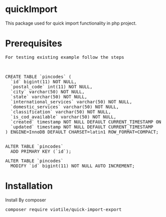 # quickImport
This package used for quick import functionality in php project.


<h1>Prerequisites</h1>
<pre>
For testing existing example follow the steps
</pre>

<pre>


CREATE TABLE `pincodes` (
  `id` bigint(11) NOT NULL,
  `postal_code` int(11) NOT NULL,
  `city` varchar(50) NOT NULL,
  `state` varchar(50) NOT NULL,
  `international_services` varchar(50) NOT NULL,
  `domestic_services` varchar(50) NOT NULL,
  `classification` varchar(50) NOT NULL,
  `is_cod_available` varchar(50) NOT NULL,
  `created` timestamp NOT NULL DEFAULT CURRENT_TIMESTAMP ON UPDATE CURRENT_TIMESTAMP,
  `updated` timestamp NOT NULL DEFAULT CURRENT_TIMESTAMP
) ENGINE=InnoDB DEFAULT CHARSET=latin1 ROW_FORMAT=COMPACT;

</pre>

<pre>
ALTER TABLE `pincodes`
  ADD PRIMARY KEY (`id`);
</pre>

<pre>
ALTER TABLE `pincodes`
  MODIFY `id` bigint(11) NOT NULL AUTO_INCREMENT;
</pre>


<h1>Installation</h1>
<p>Install By composer</p>
<pre>
composer require viotile/quick-import-export
</pre>